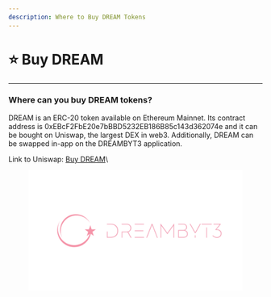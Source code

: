 ```yaml
---
description: Where to Buy DREAM Tokens
---
```


# ⭐ Buy DREAM

***

### Where can you buy DREAM tokens?

DREAM is an ERC-20 token available on Ethereum Mainnet. Its contract address is 0xEBcF2FbE20e7bBBD5232EB186B85c143d362074e and it can be bought on Uniswap, the largest DEX in web3. Additionally, DREAM can be swapped in-app on the DREAMBYT3 application.

Link to Uniswap: [Buy DREAM](https://app.uniswap.org/swap?outputCurrency=0xebcf2fbe20e7bbbd5232eb186b85c143d362074e\&chain=ethereum)\


<figure><img src="../.gitbook/assets/1600 x 900_DreamByt3 (2).png" alt=""><figcaption></figcaption></figure>
